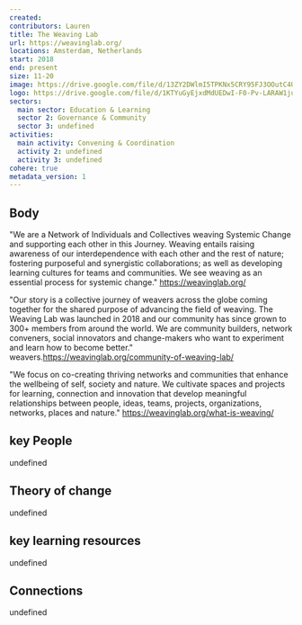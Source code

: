 ```yaml
---
created:
contributors: Lauren
title: The Weaving Lab
url: https://weavinglab.org/
locations: Amsterdam, Netherlands
start: 2018
end: present
size: 11-20
image: https://drive.google.com/file/d/13ZY2DWlmI5TPKNx5CRY95FJ3OOutC4Uz/view?usp=drive_link 
logo: https://drive.google.com/file/d/1KTYuGyEjxdMdUEDwI-F0-Pv-LARAW1ju/view?usp=drive_link 
sectors:
  main sector: Education & Learning
  sector 2: Governance & Community
  sector 3: undefined
activities: 
  main activity: Convening & Coordination
  activity 2: undefined
  activity 3: undefined
cohere: true
metadata_version: 1
---
```



## Body

"We are a Network of Individuals and Collectives weaving Systemic Change and supporting each other in this Journey. Weaving entails raising awareness of our interdependence with each other and the rest of nature; fostering purposeful and synergistic collaborations; as well as developing learning cultures for teams and communities. We see weaving as an essential process for systemic change." https://weavinglab.org/ 

"Our story is a collective journey of weavers across the globe coming together for the shared purpose of advancing the field of weaving. The Weaving Lab was launched in 2018 and our community has since grown to 300+ members from around the world. We are community builders, network conveners, social innovators and change-makers who want to experiment and learn how to become better." weavers.https://weavinglab.org/community-of-weaving-lab/   

"We focus on co-creating thriving networks and communities that enhance the wellbeing of self, society and nature. We cultivate spaces and projects for learning, connection and innovation that develop meaningful relationships between people, ideas, teams, projects, organizations, networks, places and nature." https://weavinglab.org/what-is-weaving/ 

## key People

undefined

## Theory of change

undefined

## key learning resources

undefined

## Connections

undefined


